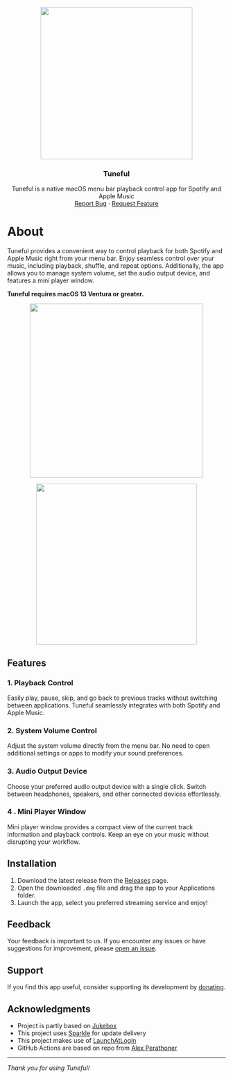 <div align="center">
  <a href="https://github.com/martinfekete10/Tuneful">
    <img src="docs/images/icon.png" width="350">
  </a>

  <h3 align="center">Tuneful</h3>

  <p align="center">
    Tuneful is a native macOS menu bar playback control app for Spotify and Apple Music
    <br />
    <a href="https://github.com/martinfekete10/Tuneful/issues">Report Bug</a>
    ·
    <a href="https://github.com/martinfekete10/Tuneful/issues">Request Feature</a>
  </p>
</div>

# About

Tuneful provides a convenient way to control playback for both Spotify and Apple Music right from your menu bar. Enjoy seamless control over your music, including playback, shuffle, and repeat options. Additionally, the app allows you to manage system volume, set the audio output device, and features a mini player window.

**Tuneful requires macOS 13 Ventura or greater.**

<p align="center">
  <img width="400" src="docs/images/playback.png">
</p>

<p align="center">
  <img width="370" src="docs/images/mini-player.png">
</p>

## Features

### 1. Playback Control
Easily play, pause, skip, and go back to previous tracks without switching between applications. Tuneful seamlessly integrates with both Spotify and Apple Music.

### 2. System Volume Control
Adjust the system volume directly from the menu bar. No need to open additional settings or apps to modify your sound preferences.

### 3. Audio Output Device
Choose your preferred audio output device with a single click. Switch between headphones, speakers, and other connected devices effortlessly.

### 4 . Mini Player Window
Mini player window provides a compact view of the current track information and playback controls. Keep an eye on your music without disrupting your workflow.

## Installation

1. Download the latest release from the [Releases](https://github.com/martinfekete10/Tuneful/releases) page.
2. Open the downloaded `.dmg` file and drag the app to your Applications folder.
3. Launch the app, select you preferred streaming service and enjoy!

## Feedback

Your feedback is important to us. If you encounter any issues or have suggestions for improvement, please [open an issue](https://github.com/martinfekete10/Tuneful/issues).

## Support

If you find this app useful, consider supporting its development by [donating](https://ko-fi.com/martinfekete).

## Acknowledgments

- Project is partly based on [Jukebox](https://github.com/Jaysce/Jukebox/tree/main)
- This project uses [Sparkle](https://sparkle-project.org) for update delivery
- This project makes use of [LaunchAtLogin](https://github.com/sindresorhus/LaunchAtLogin)
- GitHub Actions are based on repo from [Alex Perathoner](https://github.com/AlexPerathoner/SparkleReleaseTest)

---

*Thank you for using Tuneful!*
